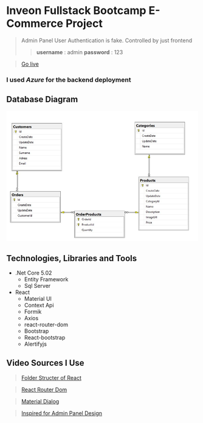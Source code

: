 # Inveon Fullstack Bootcamp E-Commerce Project

> Admin Panel User Authentication is fake. Controlled by just frontend
>
> > **username** : admin
> > **password** : 123

> [Go live](https://inspiring-stonebraker-c3db34.netlify.app)

### I used _Azure_ for the backend deployment

## Database Diagram

![Diagram](DatabaseDiagram.jpg)

## Technologies, Libraries and Tools

-   .Net Core 5.02
    -   Entity Framework
    -   Sql Server
-   React
    -   Material UI
    -   Context Api
    -   Formik
    -   Axios
    -   react-router-dom
    -   Bootstrap
    -   React-bootstrap
    -   Alertifyjs

## Video Sources I Use

> [Folder Structer of React](https://www.youtube.com/watch?v=XEO3mFvrDx0)

> [React Router Dom](https://www.youtube.com/watch?v=zEQiNFAwDGo)

> [Material Dialog](https://www.youtube.com/watch?v=5akdtwtmjZM)

> [Inspired for Admin Panel Design](https://www.youtube.com/watch?v=aTPkos3LKi8)

